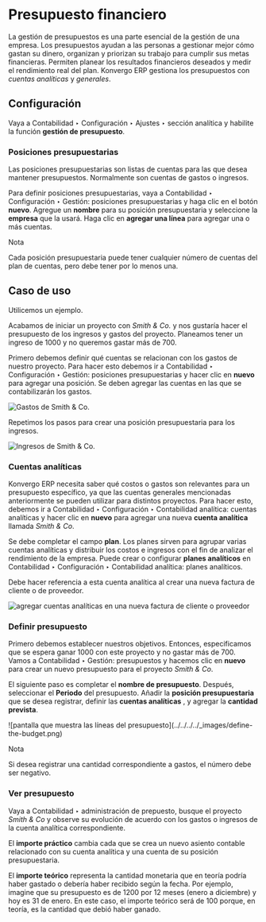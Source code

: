 # Presupuesto financiero

La gestión de presupuestos es una parte esencial de la gestión de una empresa.
Los presupuestos ayudan a las personas a gestionar mejor cómo gastan su
dinero, organizan y priorizan su trabajo para cumplir sus metas financieras.
Permiten planear los resultados financieros deseados y medir el rendimiento
real del plan. Konvergo ERP gestiona los presupuestos con _cuentas analíticas_ y
_generales_.

## Configuración

Vaya a Contabilidad ‣ Configuración ‣ Ajustes ‣ sección analítica y habilite
la función **gestión de presupuesto**.

### Posiciones presupuestarias

Las posiciones presupuestarias son listas de cuentas para las que desea
mantener presupuestos. Normalmente son cuentas de gastos o ingresos.

Para definir posiciones presupuestarias, vaya a Contabilidad ‣ Configuración ‣
Gestión: posiciones presupuestarias y haga clic en el botón **nuevo**. Agregue
un **nombre** para su posición presupuestaria y seleccione la **empresa** que
la usará. Haga clic en **agregar una línea** para agregar una o más cuentas.

<div class="alert alert-primary">
<p class="alert-title">
Nota</p><p>Cada posición presupuestaria puede tener cualquier número de cuentas del plan de cuentas, pero debe tener por lo menos una.</p>
</div>

## Caso de uso

Utilicemos un ejemplo.

Acabamos de iniciar un proyecto con _Smith & Co._ y nos gustaría hacer el
presupuesto de los ingresos y gastos del proyecto. Planeamos tener un ingreso
de 1000 y no queremos gastar más de 700.

Primero debemos definir qué cuentas se relacionan con los gastos de nuestro
proyecto. Para hacer esto debemos ir a Contabilidad ‣ Configuración ‣ Gestión:
posiciones presupuestarias y hacer clic en **nuevo** para agregar una
posición. Se deben agregar las cuentas en las que se contabilizarán los
gastos.

![Gastos de Smith & Co.](../../../../_images/smith-and-co-expenses.png)

Repetimos los pasos para crear una posición presupuestaria para los ingresos.

![Ingresos de Smith & Co.](../../../../_images/smith-and-co-revenue.png)

### Cuentas analíticas

Konvergo ERP necesita saber qué costos o gastos son relevantes para un presupuesto
específico, ya que las cuentas generales mencionadas anteriormente se pueden
utilizar para distintos proyectos. Para hacer esto, debemos ir a Contabilidad
‣ Configuración ‣ Contabilidad analítica: cuentas analíticas y hacer clic en
**nuevo** para agregar una nueva **cuenta analítica** llamada _Smith & Co_.

Se debe completar el campo **plan**. Los planes sirven para agrupar varias
cuentas analíticas y distribuir los costos e ingresos con el fin de analizar
el rendimiento de la empresa. Puede crear o configurar **planes analíticos**
en Contabilidad ‣ Configuración ‣ Contabilidad analítica: planes analíticos.

Debe hacer referencia a esta cuenta analítica al crear una nueva factura de
cliente o de proveedor.

![agregar cuentas analíticas en una nueva factura de cliente o
proveedor](../../../../_images/analytic-accounts.png)

### Definir presupuesto

Primero debemos establecer nuestros objetivos. Entonces, especificamos que se
espera ganar 1000 con este proyecto y no gastar más de 700. Vamos a
Contabilidad ‣ Gestión: presupuestos y hacemos clic en **nuevo** para crear un
nuevo presupuesto para el proyecto _Smith & Co_.

El siguiente paso es completar el **nombre de presupuesto**. Después,
seleccionar el **Periodo** del presupuesto. Añadir la **posición
presupuestaria** que se desea registrar, definir las **cuentas analíticas** ,
y agregar la **cantidad prevista**.

![pantalla que muestra las líneas del presupuesto](../../../../_images/define-
the-budget.png) <div class="alert alert-primary">
<p class="alert-title">
Nota</p><p>Si desea registrar una cantidad correspondiente a gastos, el número debe ser negativo.</p>
</div>

### Ver presupuesto

Vaya a Contabilidad ‣ administración de prepuesto, busque el proyecto _Smith &
Co_ y observe su evolución de acuerdo con los gastos o ingresos de la cuenta
analítica correspondiente.

El **importe práctico** cambia cada que se crea un nuevo asiento contable
relacionado con su cuenta analítica y una cuenta de su posición
presupuestaria.

El **importe teórico** representa la cantidad monetaria que en teoría podría
haber gastado o debería haber recibido según la fecha. Por ejemplo, imagine
que su presupuesto es de 1200 por 12 meses (enero a diciembre) y hoy es 31 de
enero. En este caso, el importe teórico será de 100 porque, en teoría, es la
cantidad que debió haber ganado.

